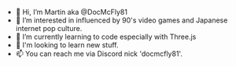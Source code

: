 - 👋 Hi, I’m Martin aka @DocMcFly81
- 👀 I’m interested in influenced by 90's video games and Japanese internet pop culture.
- 🌱 I’m currently learning to code especially with Three.js
- 💞️ I'm looking to learn new stuff.
- 📫 You can reach me via Discord nick 'docmcfly81'.

<!---
DocMcFly81/DocMcFly81 is a ✨ special ✨ repository because its `README.md` (this file) appears on your GitHub profile.
You can click the Preview link to take a look at your changes.
--->
